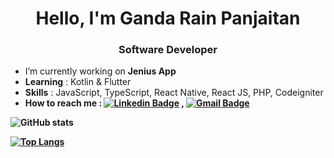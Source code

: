 
<h1 align="center"> Hello, I'm Ganda Rain Panjaitan</h1>
<h3 align="center">Software Developer</h3>

- I’m currently working on <b>Jenius App</b>
- <b>Learning</b> : Kotlin & Flutter
- <b>Skills</b> : JavaScript, TypeScript, React Native, React JS, PHP, Codeigniter
- <b>How to reach me<b/> : [![Linkedin Badge](https://img.shields.io/badge/-LinkedIn-blue?style=flat-square&logo=Linkedin&logoColor=white&link=)](https://www.linkedin.com/in/ganda-rain-panjaitan-49aa18162/) 
, [![Gmail Badge](https://img.shields.io/badge/-Gmail-c14438?style=flat-square&logo=Gmail&logoColor=white&link=mailto:shuklaraghav321.com)](mailto:gandarainpanjaitan@gmail.com)

![GitHub stats](https://github-readme-stats.vercel.app/api?username=gandarain&show_icons=true&theme=tokyonight)

[![Top Langs](https://github-readme-stats.vercel.app/api/top-langs/?username=gandarain&theme=chartreuse-dark)](https://github.com/anuraghazra/github-readme-stats)
